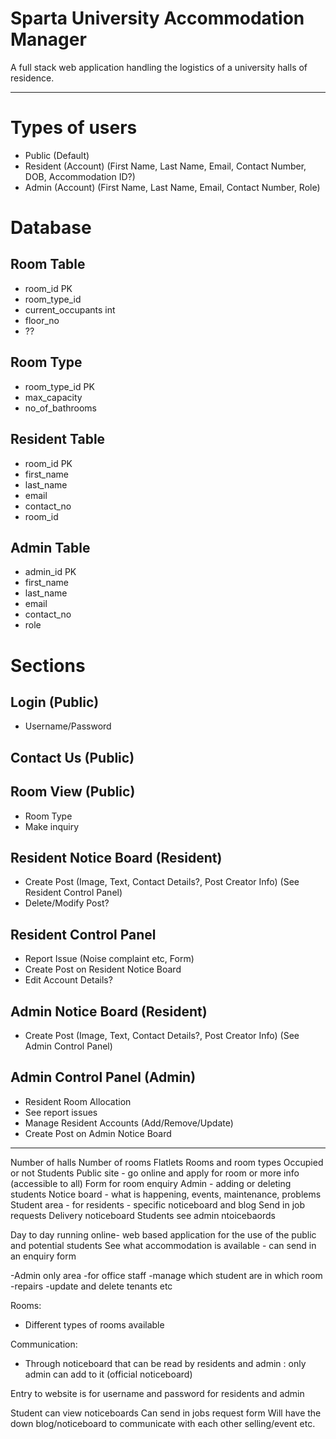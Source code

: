 # Sparta University  Accommodation Manager
A full stack web application handling the logistics of a university halls of residence. 

---------------------------------------------------------
# Types of users
- Public (Default)
- Resident (Account) (First Name, Last Name, Email, Contact Number, DOB, Accommodation ID?)
- Admin (Account) (First Name, Last Name, Email, Contact Number, Role)

# Database

## Room Table
- room_id PK
- room_type_id 
- current_occupants int 
- floor_no
- ??

## Room Type
- room_type_id PK
- max_capacity
- no_of_bathrooms

## Resident Table
- room_id PK
- first_name
- last_name
- email
- contact_no
- room_id

## Admin Table
- admin_id PK
- first_name
- last_name
- email
- contact_no
- role


# Sections

## Login (Public)
- Username/Password

## Contact Us (Public)

## Room View (Public)
- Room Type
- Make inquiry 

## Resident Notice Board (Resident)
- Create Post (Image, Text, Contact Details?, Post Creator Info) (See Resident Control Panel)
- Delete/Modify Post?


## Resident Control Panel
- Report Issue (Noise complaint etc, Form)
- Create Post on Resident Notice Board
- Edit Account Details?


## Admin Notice Board (Resident)
- Create Post (Image, Text, Contact Details?, Post Creator Info) (See Admin Control Panel)

## Admin Control Panel (Admin)
- Resident Room Allocation
- See report issues
- Manage Resident Accounts (Add/Remove/Update)
- Create Post on Admin Notice Board








-----------------------------------------------------------

Number of halls 
Number of rooms
Flatlets
Rooms and room types
Occupied or not
Students 
Public site - go online and apply for room or more info (accessible to all)
Form for room enquiry
Admin - adding or deleting students
Notice board - what is happening, events, maintenance, problems
Student area - for residents - specific noticeboard and blog
Send in job requests
Delivery noticeboard 
Students see admin ntoicebaords 

Day to day running online- web based application for the use of the public and potential students
See what accommodation is available - can send in an enquiry form

-Admin only area
-for office staff
-manage which student are in which room
-repairs
-update and delete tenants etc

Rooms:
- Different types of rooms available

Communication:
- Through noticeboard that can be read by residents and admin : only admin can add to it (official noticeboard)

Entry to website is for username and password for residents and admin

Student can view noticeboards
Can send in jobs request form 
Will have the down blog/noticeboard to communicate with each other selling/event etc. 
